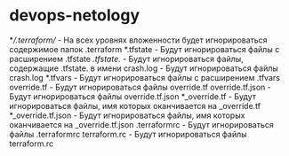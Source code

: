 # devops-netology

**/.terraform/* - На всех уровнях вложенности будет игнорироваться содержимое папок .terraform
*.tfstate - Будут игнорироваться файлы с расширением .tfstate
*.tfstate.* - Будут игнорироваться файлы, содержащие .tfstate. в имени
crash.log - Будут игнорироваться файлы crash.log
*.tfvars - Будут игнорироваться файлы с расширением .tfvars
override.tf - Будут игнорироваться файлы override.tf
override.tf.json - Будут игнорироваться файлы override.tf.json
*_override.tf - Будут игнорироваться файлы, имя которых оканчивается на _override.tf
*_override.tf.json - Будут игнорироваться файлы, имя которых оканчивается на _override.tf.json
.terraformrc - Будут игнорироваться файлы .terraformrc
terraform.rc - Будут игнорироваться файлы terraform.rc

